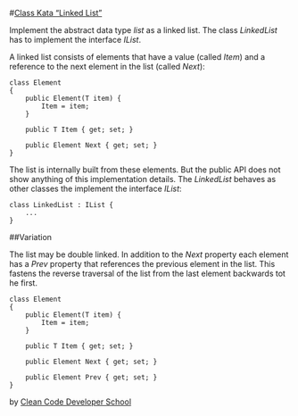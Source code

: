 #[Class Kata “Linked List”](http://ccd-school.de/en/coding-dojo/classes-katas/linked-list/)

Implement the abstract data type _list_ as a linked list. The class _LinkedList<T>_ has to implement the interface _IList<T>_.

A linked list consists of elements that have a value (called _Item_) and a reference to the next element in the list (called _Next_):

	
    class Element
    {
        public Element(T item) {
            Item = item;
        }
     
        public T Item { get; set; }
     
        public Element Next { get; set; }
    }

The list is internally built from these elements. But the public API does not show anything of this implementation details. The _LinkedList<T>_ behaves as other classes the implement the interface _IList<T>_:

	
    class LinkedList : IList {
        ...
    }

##Variation

The list may be double linked. In addition to the _Next_ property each element has a _Prev_ property that references the previous element in the list. This fastens the reverse traversal of the list from the last element backwards tot he first.
    
        
    class Element
    {
        public Element(T item) {
            Item = item;
        }
     
        public T Item { get; set; }
     
        public Element Next { get; set; }
     
        public Element Prev { get; set; }
    }



by [Clean Code Developer School](http://ccd-school.de/)
